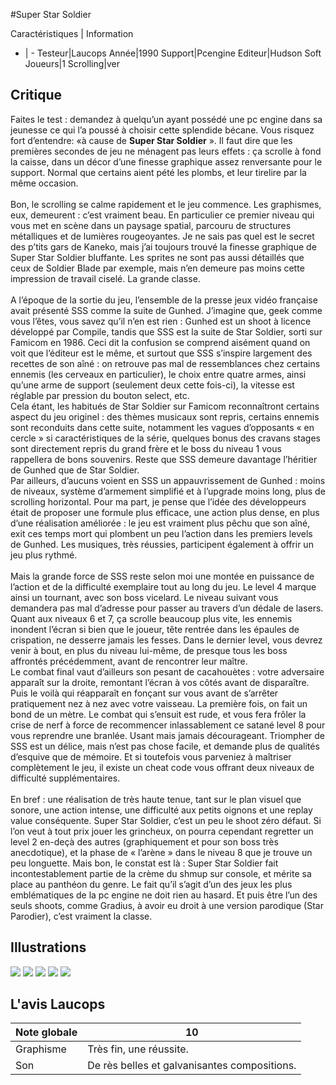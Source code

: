 #Super Star Soldier

Caractéristiques | Information
- | -
Testeur|Laucops
Année|1990
Support|Pcengine
Editeur|Hudson Soft
Joueurs|1
Scrolling|ver

## Critique
Faites le test : demandez à quelqu’un ayant possédé une pc engine dans sa jeunesse ce qui l’a poussé à choisir cette splendide bécane. Vous risquez fort d’entendre: «à cause de <b>Super Star Soldier</b> ». Il faut dire que les premières secondes de jeu ne ménagent pas leurs effets : ça scrolle à fond la caisse, dans un décor d’une finesse graphique assez renversante pour le support. Normal que certains aient pété les plombs, et leur tirelire par la même occasion.<br/><br/>Bon, le scrolling se calme rapidement et le jeu commence. Les graphismes, eux, demeurent : c’est vraiment beau. En particulier ce premier niveau qui vous met en scène dans un paysage spatial, parcouru de structures métalliques et de lumières rougeoyantes. Je ne sais pas quel est le secret des p’tits gars de Kaneko, mais j’ai toujours trouvé la finesse graphique de Super Star Soldier bluffante. Les sprites ne sont pas aussi détaillés que ceux de Soldier Blade par exemple, mais n’en demeure pas moins cette impression de travail ciselé. La grande classe.<br/><br/>A l’époque de la sortie du jeu, l’ensemble de la presse jeux vidéo française avait présenté SSS comme la suite de Gunhed. J’imagine que, geek comme vous l’êtes, vous savez qu’il n’en est rien : Gunhed est un shoot à licence développé par Compile, tandis que SSS est la suite de Star Soldier, sorti sur Famicom en 1986. Ceci dit la confusion se comprend aisément quand on voit que l’éditeur est le même, et surtout que SSS s’inspire largement des recettes de son aîné : on retrouve pas mal de ressemblances chez certains ennemis (les cerveaux en particulier), le choix entre quatre armes, ainsi qu’une arme de support (seulement deux cette fois-ci), la vitesse est réglable par pression du bouton select, etc.<br/>Cela étant, les habitués de Star Soldier sur Famicom reconnaîtront certains aspect du jeu originel : des thèmes musicaux sont repris, certains ennemis sont reconduits dans cette suite, notamment les vagues d’opposants « en cercle » si caractéristiques de la série, quelques bonus des cravans stages sont directement repris du grand frère et le boss du niveau 1 vous rappellera de bons souvenirs. Reste que SSS demeure davantage l’héritier de Gunhed que de Star Soldier.<br/>Par ailleurs, d’aucuns voient en SSS un appauvrissement de Gunhed : moins de niveaux, système d’armement simplifié et à l’upgrade moins long, plus de scrolling horizontal. Pour ma part, je pense que l’idée des développeurs était de proposer une formule plus efficace, une action plus dense, en plus d’une réalisation améliorée : le jeu est vraiment plus pêchu que son aîné, exit ces temps mort qui plombent un peu l’action dans les premiers levels de Gunhed. Les musiques, très réussies, participent également à offrir un jeu plus rythmé.<br/><br/>Mais la grande force de SSS reste selon moi une montée en puissance de l’action et de la difficulté exemplaire tout au long du jeu. Le level 4 marque ainsi un tournant, avec son boss vicelard. Le niveau suivant vous demandera pas mal d’adresse pour passer au travers d’un dédale de lasers. Quant aux niveaux 6 et 7, ça scrolle beaucoup plus vite, les ennemis inondent l’écran si bien que le joueur, tête rentrée dans les épaules de crispation, ne desserre jamais les fesses. Dans le dernier level, vous devrez venir à bout, en plus du niveau lui-même, de presque tous les boss affrontés précédemment, avant de rencontrer leur maître.<br/>Le combat final vaut d’ailleurs son pesant de cacahouètes : votre adversaire apparaît sur la droite, remontant l’écran à vos côtés avant de disparaître. Puis le voilà qui réapparaît en fonçant sur vous avant de s’arrêter pratiquement nez à nez avec votre vaisseau. La première fois, on fait un bond de un mètre. Le combat qui s’ensuit est rude, et vous fera frôler la crise de nerf à force de recommencer inlassablement ce satané level 8 pour vous reprendre une branlée. Usant mais jamais décourageant. Triompher de SSS est un délice, mais n’est pas chose facile, et demande plus de qualités d’esquive que de mémoire. Et si toutefois vous parveniez à maîtriser complètement le jeu, il existe un cheat code vous offrant deux niveaux de difficulté supplémentaires.<br/><br/>En bref : une réalisation de très haute tenue, tant sur le plan visuel que sonore, une action intense, une difficulté aux petits oignons et une replay value conséquente. Super Star Soldier, c’est un peu le shoot zéro défaut. Si l’on veut à tout prix jouer les grincheux, on pourra cependant regretter un level 2 en-deçà des autres (graphiquement et pour son boss très anecdotique), et la phase de « l’arène » dans le niveau 8 que je trouve un peu longuette. Mais bon, le constat est là : Super Star Soldier fait incontestablement partie de la crème du shmup sur console, et mérite sa place au panthéon du genre. Le fait qu’il s’agit d’un des jeux les plus emblématiques de la pc engine ne doit rien au hasard. Et puis être l’un des seuls shoots, comme Gradius, à avoir eu droit à une version parodique (Star Parodier), c’est vraiment la classe.<br/>

## Illustrations
![](http://www.shmup.com/images/thumbs/img_fiche_1_258.png)
![](http://www.shmup.com/images/thumbs/img_fiche_2_258.png)
![](http://www.shmup.com/images/thumbs/img_fiche_3_258.png)
![](http://www.shmup.com/images/thumbs/img_fiche_4_258.png)
![](http://www.shmup.com/images/thumbs/img_fiche_5_258.png)

## L'avis Laucops
Note globale|10
-|-
Graphisme|Très fin, une réussite.
Son|De rès belles et galvanisantes compositions.
